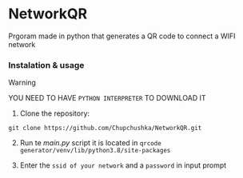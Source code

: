 # NetworkQR


Prgoram made in python that generates a QR code to connect a WIFI network

### Instalation & usage

> [!WARNING]
> YOU NEED TO HAVE `PYTHON INTERPRETER` TO DOWNLOAD IT

1. Clone the repository:

```shell
git clone https://github.com/Chupchushka/NetworkQR.git
```
2. Run te *main.py* script it is located in ```qrcode generator/venv/lib/python3.8/site-packages```

3. Enter the ```ssid of your network``` and a ```password``` in input prompt
